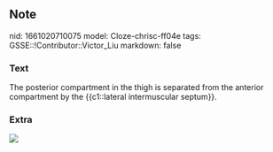 ## Note
nid: 1661020710075
model: Cloze-chrisc-ff04e
tags: GSSE::!Contributor::Victor_Liu
markdown: false

### Text
The posterior compartment in the thigh is separated from the anterior compartment by the {{c1::lateral intermuscular septum}}.

### Extra
<img src="paste-e4a2cba1006e2ba440e23e159b3336271e229b14.jpg">
